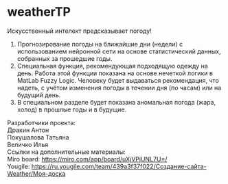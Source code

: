 # weatherTP
Искусственный интелект предсказывает погоду!
1) Прогнозирование погоды на ближайшие дни (недели) с использованием нейронной сети на основе статистический данных, собранных за прошедшие годы.
2) Специальная функция, рекомендующая подходящую одежду на день. Работа этой функции показана на основе нечеткой логики в MatLab Fuzzy Logic. Человеку будет выдаваться рекомендация, что надеть, с учётом изменения погоды в течении дня (по часам) или на будущий день.
3) В специальном разделе будет показана аномальная погода (жара, холод) в прошлые годы и в будущие.  
 
 Разработчики проекта:  
                      Дракин Антон  
                      Покушалова Татьяна  
                      Величко Илья  
 Ссылки на дополнительные материалы:  
      Miro board: https://miro.com/app/board/uXjVPjUNL7U=/   
      Yougile: https://ru.yougile.com/team/439a3f37f022/Создание-сайта-Weather/Моя-доска
